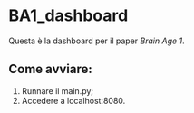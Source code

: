 # BA1_dashboard

Questa è la dashboard per il paper _Brain Age 1_.

## Come avviare:
1. Runnare il main.py;
2. Accedere a localhost:8080.
